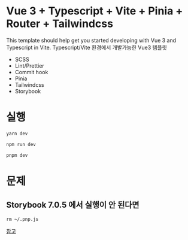 # Vue 3 + Typescript + Vite + Pinia + Router + Tailwindcss

This template should help get you started developing with Vue 3 and Typescript in Vite. Typescript/Vite 환경에서 개발가능한 Vue3
템플릿

- SCSS
- Lint/Prettier
- Commit hook
- Pinia
- Tailwindcss
- Storybook

# 실행

```bash
yarn dev
```

```bash
npm run dev
```

```bash
pnpm dev
```

# 문제
## Storybook 7.0.5 에서 실행이 안 된다면
```shell
rm ~/.pnp.js
```
[참고](https://github.com/storybookjs/storybook/issues/20876)

